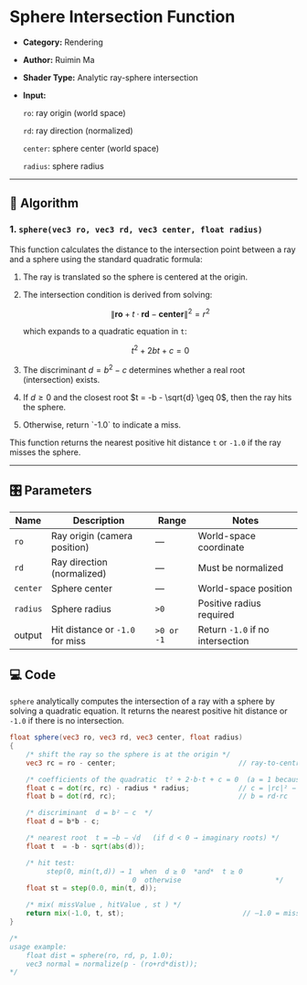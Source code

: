 #  Sphere Intersection Function

- **Category:** Rendering

- **Author:** Ruimin Ma

- **Shader Type:** Analytic ray-sphere intersection

- **Input:** 

  `ro`: ray origin (world space)
  
  `rd`: ray direction (normalized)
  
  `center`: sphere center (world space)
  
  `radius`: sphere radius

---

## 🧠 Algorithm

### 1. `sphere(vec3 ro, vec3 rd, vec3 center, float radius)`
This function calculates the distance to the intersection point between a ray and a sphere using the standard quadratic formula:

1. The ray is translated so the sphere is centered at the origin.

2. The intersection condition is derived from solving:

   $$
   \left\| \mathbf{ro} + t \cdot \mathbf{rd} - \mathbf{center} \right\|^2 = r^2
   $$

   which expands to a quadratic equation in `t`:

   $$
   t^2 + 2bt + c = 0
   $$

3. The discriminant $d = b^2 - c$ determines whether a real root (intersection) exists.

4. If $d \geq 0$ and the closest root $t = -b - \sqrt{d} \geq 0$, then the ray hits the sphere.

5. Otherwise, return \`-1.0\` to indicate a miss.

This function returns the nearest positive hit distance `t` or `-1.0` if the ray misses the sphere.

---

 ## 🎛️ Parameters

| Name | Description          | Range | Notes |
|------|-------------------|-------|-------|
| `ro` | Ray origin (camera position) | — | World-space coordinate |
| `rd` | Ray direction (normalized) | — | Must be normalized |
| `center` | Sphere center | — | World-space position |
| `radius` | Sphere radius | `>0` | Positive radius required |
| output | Hit distance or `-1.0` for miss | `>0 or -1` | Return `-1.0` if no intersection |



## 💻 Code
`sphere` analytically computes the intersection of a ray with a sphere by solving a quadratic equation. It returns the nearest positive hit distance or `-1.0` if there is no intersection.

```glsl
float sphere(vec3 ro, vec3 rd, vec3 center, float radius)
{
    /* shift the ray so the sphere is at the origin */
    vec3 rc = ro - center;                              // ray-to-centre vector

    /* coefficients of the quadratic  t² + 2·b·t + c = 0  (a = 1 because |rd| = 1) */
    float c = dot(rc, rc) - radius * radius;            // c = |rc|² − r²
    float b = dot(rd, rc);                              // b = rd·rc

    /* discriminant  d = b² − c  */
    float d = b*b - c;

    /* nearest root  t = −b − √d   (if d < 0 → imaginary roots) */
    float t  = -b - sqrt(abs(d));

    /* hit test:
         step(0, min(t,d)) → 1  when  d ≥ 0  *and*  t ≥ 0
                              0  otherwise                       */
    float st = step(0.0, min(t, d));

    /* mix( missValue , hitValue , st ) */
    return mix(-1.0, t, st);                             // –1.0 = miss
}

/*
usage example:
    float dist = sphere(ro, rd, p, 1.0); 
    vec3 normal = normalize(p - (ro+rd*dist));
*/
```

